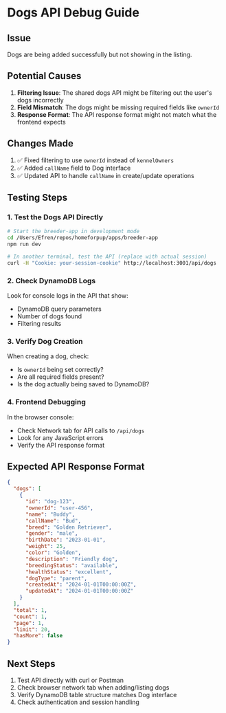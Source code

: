 # Dogs API Debug Guide

## Issue
Dogs are being added successfully but not showing in the listing.

## Potential Causes
1. **Filtering Issue**: The shared dogs API might be filtering out the user's dogs incorrectly
2. **Field Mismatch**: The dogs might be missing required fields like `ownerId`
3. **Response Format**: The API response format might not match what the frontend expects

## Changes Made
1. ✅ Fixed filtering to use `ownerId` instead of `kennelOwners`
2. ✅ Added `callName` field to Dog interface
3. ✅ Updated API to handle `callName` in create/update operations

## Testing Steps

### 1. Test the Dogs API Directly
```bash
# Start the breeder-app in development mode
cd /Users/Efren/repos/homeforpup/apps/breeder-app
npm run dev

# In another terminal, test the API (replace with actual session)
curl -H "Cookie: your-session-cookie" http://localhost:3001/api/dogs
```

### 2. Check DynamoDB Logs
Look for console logs in the API that show:
- DynamoDB query parameters
- Number of dogs found
- Filtering results

### 3. Verify Dog Creation
When creating a dog, check:
- Is `ownerId` being set correctly?
- Are all required fields present?
- Is the dog actually being saved to DynamoDB?

### 4. Frontend Debugging
In the browser console:
- Check Network tab for API calls to `/api/dogs`
- Look for any JavaScript errors
- Verify the API response format

## Expected API Response Format
```json
{
  "dogs": [
    {
      "id": "dog-123",
      "ownerId": "user-456",
      "name": "Buddy",
      "callName": "Bud",
      "breed": "Golden Retriever",
      "gender": "male",
      "birthDate": "2023-01-01",
      "weight": 25,
      "color": "Golden",
      "description": "Friendly dog",
      "breedingStatus": "available",
      "healthStatus": "excellent",
      "dogType": "parent",
      "createdAt": "2024-01-01T00:00:00Z",
      "updatedAt": "2024-01-01T00:00:00Z"
    }
  ],
  "total": 1,
  "count": 1,
  "page": 1,
  "limit": 20,
  "hasMore": false
}
```

## Next Steps
1. Test API directly with curl or Postman
2. Check browser network tab when adding/listing dogs
3. Verify DynamoDB table structure matches Dog interface
4. Check authentication and session handling
